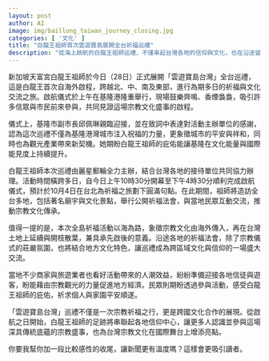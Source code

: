```yaml
---
layout: post
author: AI
image: img/baillong_taiwan_journey_closing.jpg
categories: [ '文化' ]
title: "白龍王祖師首次雲遊寶島展開全台祈福巡禮"  
description: "從海上啟航的白龍王祖師巡禮，不僅串起台灣各地的信仰與文化，也在沿途留下溫暖人心的祈願。隨著鼓樂與香火相伴，信眾的笑顏與虔誠成為最美的風景，這場跨越地域與心靈的旅程，像一條溫柔的線，將人們的願望與祝福繫在一起，悠遠地飄向台灣的每個角落。"
---
```

新加坡天富宮白龍王祖師於今日（28日）正式展開「雲遊寶島台灣」全台巡禮，這是白龍王首次自海外啟程，跨越北、中、南及東部，進行為期多日的祈福與文化交流之旅。啟航儀式於上午在基隆港隆重舉行，現場鼓樂齊鳴、香煙裊裊，吸引許多信眾與市民前來參與，共同見證這場宗教文化盛事的啟程。  

儀式上，基隆市副市長邱佩琳親臨迎接，並在致詞中表達對活動主辦單位的感謝，認為這次巡禮不僅為基隆港灣城市注入祝福的力量，更象徵城市的平安與祥和，同時也為觀光產業帶來新契機。她期盼白龍王祖師的庇佑能讓基隆在文化能量與國際能見度上持續提升。  

白龍王祖師本次巡禮由麗星郵輪全力主辦，結合台灣各地的接待單位共同協力辦理。活動時間橫跨多日，自今日上午10時30分開幕至下午4時30分順利完成啟航儀式，預計於10月4日在台北為祈福之旅劃下圓滿句點。在此期間，祖師將造訪全台多地，包括著名廟宇與文化景點，舉行公開祈福法會，與當地民眾互動交流，推動宗教文化傳承。  

值得一提的是，本次全島祈福活動以海為路，象徵宗教文化由海外傳入，再在台灣土地上延續與開枝散葉，兼具承先啟後的意義。沿途各地的祈福法會，除了宗教儀式的莊嚴氛圍，也將結合地方文化特色，讓巡禮成為跨區域文化與信仰的一場盛大交流。  

當地不少商家與旅遊業者也看好活動帶來的人潮效益，紛紛準備迎接各地信徒與遊客，盼能藉由宗教觀光的力量促進地方經濟。民眾則期盼透過參與活動，感受白龍王祖師的庇佑，祈求個人與家園平安順遂。  

「雲遊寶島台灣」巡禮不僅是一次宗教祈福之行，更是跨國文化合作的展現。從啟航之日開始，白龍王祖師的足跡將串聯起各地信仰中心，讓更多人認識並參與這場深具傳統底蘊的宗教盛事，也為台灣宗教文化在國際舞台上增添亮點。  

你要我幫你加一段比較感性的收尾，讓新聞更有溫度嗎？這樣會更吸引讀者。